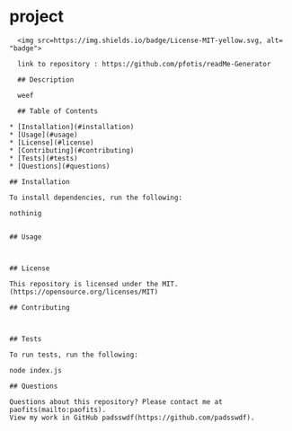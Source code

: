 # project

      <img src=https://img.shields.io/badge/License-MIT-yellow.svg, alt= "badge">

      link to repository : https://github.com/pfotis/readMe-Generator

      ## Description

      weef

      ## Table of Contents

    * [Installation](#installation)
    * [Usage](#usage)
    * [License](#license)
    * [Contributing](#contributing)
    * [Tests](#tests)
    * [Questions](#questions)

    ## Installation

    To install dependencies, run the following:

    nothinig

    
    ## Usage

    

    ## License

    This repository is licensed under the MIT.
    (https://opensource.org/licenses/MIT)

    ## Contributing

    

    ## Tests

    To run tests, run the following:

    node index.js

    ## Questions

    Questions about this repository? Please contact me at paofits(mailto:paofits).
    View my work in GitHub padsswdf(https://github.com/padsswdf).
  